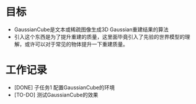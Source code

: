 # 目标
- GaussianCube是文本或稀疏图像生成3D Gaussian重建结果的算法
- 引入这个东西是为了提升重建的质量，这里面毕竟引入了先验的世界模型的理解，或许可以对于常见的物体提升一下重建质量。

# 工作记录
- [DONE] 子任务1 配置GaussianCube的环境
- [TO-DO] 测试GaussianCube的效果